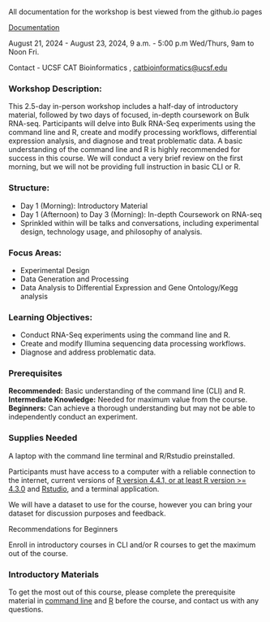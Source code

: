 

All documentation for the workshop is best viewed from the github.io pages

[Documentation](https://ucsf-cat-bionformatics.github.io/2024-08-RNA-Seq-Analysis/)

August 21, 2024 - August 23, 2024, 9 a.m. - 5:00 p.m Wed/Thurs, 9am to Noon Fri.

Contact - UCSF CAT Bioinformatics , [catbioinformatics@ucsf.edu](mailto:catbioinformatics@ucsf.edu)

### Workshop Description:
This 2.5-day in-person workshop includes a half-day of introductory material, followed by two days of focused, in-depth coursework on Bulk RNA-seq. Participants will delve into Bulk RNA-Seq experiments using the command line and R, create and modify processing workflows, differential expression analysis, and diagnose and treat problematic data. A basic understanding of the command line and R is highly recommended for success in this course. We will conduct a very brief review on the first morning, but we will not be providing full instruction in basic CLI or R.

### Structure:
* Day 1 (Morning): Introductory Material
* Day 1 (Afternoon) to Day 3 (Morning): In-depth Coursework on RNA-seq
* Sprinkled within will be talks and conversations, including experimental design, technology usage, and philosophy of analysis.

### Focus Areas:
* Experimental Design
* Data Generation and Processing
* Data Analysis to Differential Expression and Gene Ontology/Kegg analysis

### Learning Objectives:
* Conduct RNA-Seq experiments using the command line and R.
* Create and modify Illumina sequencing data processing workflows.
* Diagnose and address problematic data.

### Prerequisites

**Recommended:** Basic understanding of the command line (CLI) and R.
**Intermediate Knowledge:** Needed for maximum value from the course.
**Beginners:** Can achieve a thorough understanding but may not be able to independently conduct an experiment.

### Supplies Needed
A laptop with the command line terminal and R/Rstudio preinstalled.

Participants must have access to a computer with a reliable connection to the internet, current versions of [R version 4.4.1, or at least R version >= 4.3.0](https://cloud.r-project.org/) and [Rstudio](https://rstudio.com/products/rstudio/download/#download), and a terminal application.

We will have a dataset to use for the course, however you can bring your dataset for discussion purposes and feedback.

Recommendations for Beginners

Enroll in introductory courses in CLI and/or R courses to get the maximum out of the course.

### Introductory Materials
To get the most out of this course, please complete the prerequisite material in [command line](base/cli_prerequisites) and [R](base/r_prerequisites) before the course, and contact us with any questions.

